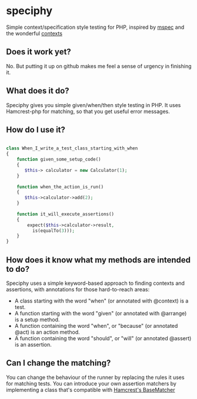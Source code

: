 # speciphy
Simple context/specification style testing for PHP, inspired by [mspec](https://github.com/machine/machine.specifications) and the wonderful [contexts](https://github.com/benjamin-hodgson/Contexts)

## Does it work yet?

No. But putting it up on github makes me feel a sense of urgency in finishing it.

## What does it do?

Speciphy gives you simple given/when/then style testing in PHP. It uses Hamcrest-php for matching, so that you get useful error messages.

## How do I use it?

``` php

class When_I_write_a_test_class_starting_with_when
{
    function given_some_setup_code()
    {
       $this-> calculator = new Calculator(1);
    }
    
    function when_the_action_is_run()
    {
       $this->calculator->add(2);
    }
    
    function it_will_execute_assertions()
    {
        expect($this->calculator->result, 
          is(equalTo(3)));
    }
}
```

## How does it know what my methods are intended to do?

Speciphy uses a simple keyword-based approach to finding contexts and assertions, with annotations for those hard-to-reach areas:

* A class starting with the word "when" (or annotated with @context) is a test.
* A function starting with the word "given" (or annotated with @arrange) is a setup method.
* A function containing the word "when", or "because" (or annotated @act) is an action method.
* A function containing the word "should", or "will" (or annotated @assert) is an assertion.

## Can I change the matching?

You can change the behaviour of the runner by replacing the rules it uses for matching tests.
You can introduce your own assertion matchers by implementing a class that's compatible with [Hamcrest's BaseMatcher](https://github.com/hamcrest/hamcrest-php/blob/master/hamcrest/Hamcrest/BaseMatcher.php)
